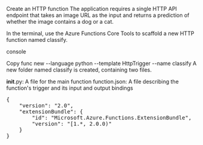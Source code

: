 Create an HTTP function
The application requires a single HTTP API endpoint that takes an image URL as the input and returns a prediction of whether the image contains a dog or a cat.

In the terminal, use the Azure Functions Core Tools to scaffold a new HTTP function named classify.

console

Copy
func new --language python --template HttpTrigger --name classify
A new folder named classify is created, containing two files.

__init__.py: A file for the main function
function.json: A file describing the function's trigger and its input and output bindings


<pre class="file" data-target="clipboard">
{
    "version": "2.0",
    "extensionBundle": {
        "id": "Microsoft.Azure.Functions.ExtensionBundle",
        "version": "[1.*, 2.0.0)"
    }
}
</pre>

